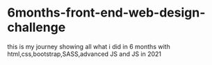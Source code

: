 ﻿# 6months-front-end-web-design-challenge
this is my journey showing all what i did in 6 months with html,css,bootstrap,SASS,advanced JS and JS in 2021
